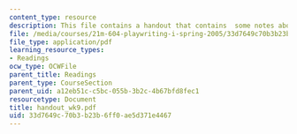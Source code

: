 ```yaml
---
content_type: resource
description: This file contains a handout that contains  some notes about the play.
file: /media/courses/21m-604-playwriting-i-spring-2005/33d7649c70b3b23b6ff0ae5d371e4467_handout_wk9.pdf
file_type: application/pdf
learning_resource_types:
- Readings
ocw_type: OCWFile
parent_title: Readings
parent_type: CourseSection
parent_uid: a12eb51c-c5bc-055b-3b2c-4b67bfd8fec1
resourcetype: Document
title: handout_wk9.pdf
uid: 33d7649c-70b3-b23b-6ff0-ae5d371e4467
---
```

